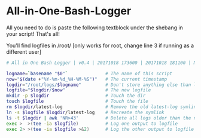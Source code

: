 # All-in-One-Bash-Logger

All you need to do is paste the following textblock under the shebang in your script! That's all!

You'll find logfiles in /root/ [only works for root, change line 3 if running as a different user]

```bash
# All in One Bash Logger | v0.4 | 20171018 173600 | 20171018 181100 | Nk

logname=`basename "$0"`              # The name of this script
now="$(date +"%Y-%m-%d_%H-%M-%S")"   # The current timestamp
logdir="/root/logs/$logname"         # Don't store anything else than logs in here!
logfile="$logdir/$now"               # The new logfile
mkdir -p $logdir                     # Touch the dir
touch $logfile                       # Touch the file
rm $logdir/latest-log                # Remove the old latest-log symlink
ln -s $logfile $logdir/latest-log    # Recreate the symlink
ls -t $logdir | awk 'NR>43'          # Delete all logs older than the newest 42
exec >  >(tee -ia $logfile)          # Log one output to logfile
exec 2> >(tee -ia $logfile >&2)      # Log the other output to logfile
```
